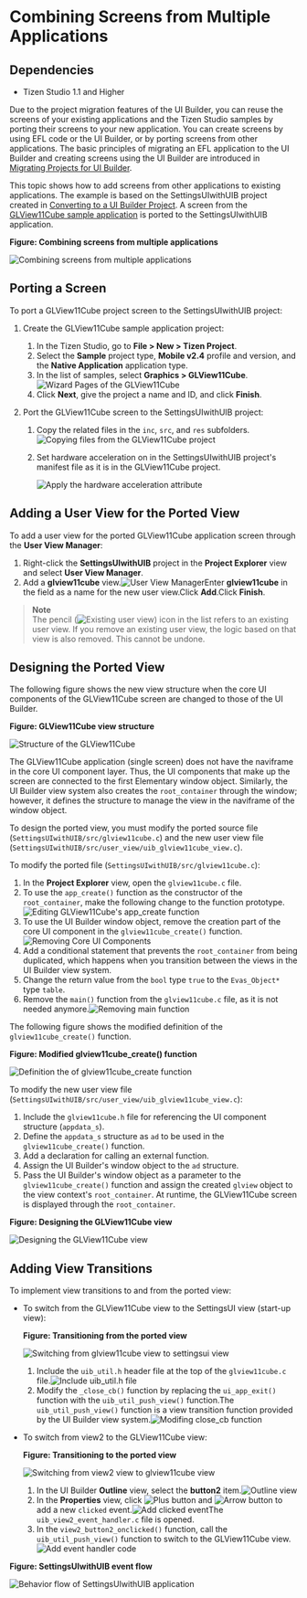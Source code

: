 # Combining Screens from Multiple Applications
## Dependencies

- Tizen Studio 1.1 and Higher


Due to the project migration features of the UI Builder, you can reuse the screens of your existing applications and the Tizen Studio samples by porting their screens to your new application. You can create screens by using EFL code or the UI Builder, or by porting screens from other applications. The basic principles of migrating an EFL application to the UI Builder and creating screens using the UI Builder are introduced in [Migrating Projects for UI Builder](ui-builder-conversion-n.md).

This topic shows how to add screens from other applications to existing applications. The example is based on the SettingsUIwithUIB project created in [Converting to a UI Builder Project](ui-builder-conversion-n.md#convert). A screen from the [GLView11Cube sample application](https://developer.tizen.org/development/sample/native/Graphics/GLView11Cube) is ported to the SettingsUIwithUIB application.

**Figure: Combining screens from multiple applications**

![Combining screens from multiple applications](./media/prjm_combi_intro.png)

## Porting a Screen

To port a GLView11Cube project screen to the SettingsUIwithUIB project:

1. Create the GLView11Cube sample application project:

   1. In the Tizen Studio, go to **File > New > Tizen Project**.
   2. Select the **Sample** project type, **Mobile v2.4** profile and version, and the **Native Application** application type.
   3. In the list of samples, select **Graphics > GLView11Cube**.![Wizard Pages of the GLView11Cube](./media/prjm_combi_wizard_glview11cube.png)
   4. Click **Next**, give the project a name and ID, and click **Finish**.

2. Port the GLView11Cube screen to the SettingsUIwithUIB project:

   1. Copy the related files in the `inc`, `src`, and `res` subfolders.![Copying files from the GLView11Cube project](./media/prjm_combi_copyfiles.png)

   2. Set hardware acceleration on in the SettingsUIwithUIB project's manifest file as it is in the GLView11Cube project.

      ![Apply the hardware acceleration attribute](./media/prjm_combi_apply_manifest_hw_accel.png)

## Adding a User View for the Ported View

To add a user view for the ported GLView11Cube application screen through the **User View Manager**:

1. Right-click the **SettingsUIwithUIB** project in the **Project Explorer** view and select **User View Manager**.
2. Add a **glview11cube** view.![User View Manager](./media/prjm_combi_user_view_mng.png)Enter **glview11cube** in the field as a name for the new user view.Click **Add**.Click **Finish**.

> **Note**  
> The pencil (![Existing user view](./media/prjm_combi_pencil.png)) icon in the list refers to an existing user view. If you remove an existing user view, the logic based on that view is also removed. This cannot be undone.

## Designing the Ported View

The following figure shows the new view structure when the core UI components of the GLView11Cube screen are changed to those of the UI Builder.

**Figure: GLView11Cube view structure**

![Structure of the GLView11Cube](./media/prjm_combi_structure_glview11cube.png)

The GLView11Cube application (single screen) does not have the naviframe in the core UI component layer. Thus, the UI components that make up the screen are connected to the first Elementary window object. Similarly, the UI Builder view system also creates the `root_container` through the window; however, it defines the structure to manage the view in the naviframe of the window object.

To design the ported view, you must modify the ported source file (`SettingsUIwithUIB/src/glview11cube.c`) and the new user view file (`SettingsUIwithUIB/src/user_view/uib_glview11cube_view.c`).

To modify the ported file (`SettingsUIwithUIB/src/glview11cube.c`):

1. In the **Project Explorer** view, open the `glview11cube.c` file.
2. To use the `app_create()` function as the constructor of the `root_container`, make the following change to the function prototype.![Editing GLView11Cube's app_create function](./media/prjm_combi_edit_glview11cube_app_create.png)
3. To use the UI Builder window object, remove the creation part of the core UI component in the `glview11cube_create()` function.![Removing Core UI Components](./media/prjm_combi_remove_core_comps.png)
4. Add a conditional statement that prevents the `root_container` from being duplicated, which happens when you transition between the views in the UI Builder view system.
5. Change the return value from the `bool` type `true` to the `Evas_Object*` type `table`.
6. Remove the `main()` function from the `glview11cube.c` file, as it is not needed anymore.![Removing main function](./media/prjm_combi_remove_main_func.png)

The following figure shows the modified definition of the `glview11cube_create()` function.

**Figure: Modified glview11cube_create() function**

![Definition the of glview11cube_create function](./media/prjm_combi_definition_glview11cube_create_func.png)

To modify the new user view file (`SettingsUIwithUIB/src/user_view/uib_glview11cube_view.c`):

1. Include the `glview11cube.h` file for referencing the UI component structure (`appdata_s`).
2. Define the `appdata_s` structure as `ad` to be used in the `glview11cube_create()` function.
3. Add a declaration for calling an external function.
4. Assign the UI Builder's window object to the `ad` structure.
5. Pass the UI Builder's window object as a parameter to the `glview11cube_create()` function and assign the created `glview` object to the view context's `root_container`. At runtime, the GLView11Cube screen is displayed through the `root_container`.

**Figure: Designing the GLView11Cube view**

![Designing the GLView11Cube view](./media/prjm_combi_designing_glview11cube.png)

## Adding View Transitions

To implement view transitions to and from the ported view:

- To switch from the GLView11Cube view to the SettingsUI view (start-up view):

  **Figure: Transitioning from the ported view**

  ![Switching from glview11cube view to settingsui view](./media/prjm_combi_view_transition_glview11cube_to_settingsui.png)

  1. Include the `uib_util.h` header file at the top of the `glview11cube.c` file.![Include uib_util.h file](./media/prjm_combi_inc_uib_util_h.png)
  2. Modify the `_close_cb()` function by replacing the `ui_app_exit()` function with the `uib_util_push_view()` function.The `uib_util_push_view()` function is a view transition function provided by the UI Builder view system.![Modifing close_cb function](./media/prjm_combi_modify_close_cb.png)

- To switch from view2 to the GLView11Cube view:

  **Figure: Transitioning to the ported view**

  ![Switching from view2 view to glview11cube view](./media/prjm_combi_view_transition_view2_to_glview11cube.png)

  1. In the UI Builder **Outline** view, select the **button2** item.![Outline view](./media/prjm_combi_click_button2_outline.png)
  2. In the **Properties** view, click ![Plus button](./media/prjm_combi_event_plus.png) and ![Arrow button](./media/prjm_combi_event_arrow_btn.png) to add a new `clicked` event.![Add clicked event](./media/prjm_combi_add_clicked_event.png)The `uib_view2_event_handler.c` file is opened.
  3. In the `view2_button2_onclicked()` function, call the `uib_util_push_view()` function to switch to the GLView11Cube view.![Add event handler code](./media/prjm_combi_add_code_event_handler.png)

**Figure: SettingsUIwithUIB event flow**

![Behavior flow of SettingsUIwithUIB application](./media/prjm_combi_behavior.png)
